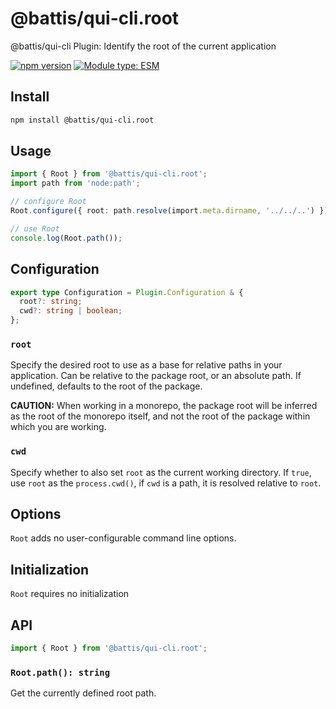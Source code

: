 # @battis/qui-cli.root

@battis/qui-cli Plugin: Identify the root of the current application

[![npm version](https://badge.fury.io/js/@battis%2Fqui-cli.root.svg)](https://badge.fury.io/js/@battis%2Fqui-cli.root)
[![Module type: ESM](https://img.shields.io/badge/module%20type-esm-brightgreen)](https://nodejs.org/api/esm.html)

## Install

```sh
npm install @battis/qui-cli.root
```

## Usage

```ts
import { Root } from '@battis/qui-cli.root';
import path from 'node:path';

// configure Root
Root.configure({ root: path.resolve(import.meta.dirname, '../../..') });

// use Root
console.log(Root.path());
```

## Configuration

```ts
export type Configuration = Plugin.Configuration & {
  root?: string;
  cwd?: string | boolean;
};
```

### `root`

Specify the desired root to use as a base for relative paths in your application. Can be relative to the package root, or an absolute path. If undefined, defaults to the root of the package.

**CAUTION:** When working in a monorepo, the package root will be inferred as the root of the monorepo itself, and not the root of the package within which you are working.

### `cwd`

Specify whether to also set `root` as the current working directory. If `true`, use `root` as the `process.cwd()`, if `cwd` is a path, it is resolved relative to `root`.

## Options

`Root` adds no user-configurable command line options.

## Initialization

`Root` requires no initialization

## API

```ts
import { Root } from '@battis/qui-cli.root';
```

### `Root.path(): string`

Get the currently defined root path.
